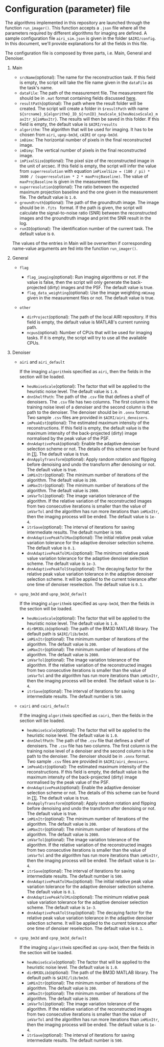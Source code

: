# Configuration (parameter) file

The algorithms implemented in this repository are launched through the function ``run_imager()``. This function accepts a ``.json`` file where all the parameters required by different algorithms for imaging are defined. A sample configuration file ``airi_sim.json`` is given in the folder ``$AIRI/config``. In this document, we'll provide explanations for all the fields in this file.

The configuration file is composed by three parts, i.e. Main, General and Denoiser. 

1. Main
    - ``srcName``(optional): The name for the reconstruction task. If this field is empty, the script will take the file name given in the ``dataFile`` as the task's name.
    - ``dataFile``: The path of the measurement file. The measurement file should be in ``.mat`` format containing fields discussed [here](https://github.com/basp-group/AIRI?tab=readme-ov-file#measurement-file).
    - ``resultPath``(optional): The path where the result folder will be created. The script will create a folder in ``$resultPath`` with name ``${srcname}_${algorithm}_ID_${runID}_heuScale_${heuNoiseScale}_maxItr_${imMaxItr}``. The results will then be saved in this folder. If this field is empty, the default value is ``$AIRI/results``
    - ``algorithm``: The algorithm that will be used for imaging. It has to be chosen from ``airi``, ``upnp-bm3d``, ``cAIRI`` or ``cpnp-bm3d``.
    - ``imDimx``: The horizontal number of pixels in the final reconstructed image.
    - ``imDimy``: The vertical number of pixels in the final reconstructed image.
    - ``imPixelSize``(optional): The pixel size of the reconstructed image in the unit of arcsec. If this field is empty, the script will infer the value from ``superresolution`` with equation ``imPixelSize = (180 / pi) * 3600 / (superresolution * 2 * maxProjBaseline)``. The value of ``maxProjBaseline`` is given in the measurement file.
    - ``superresolution``(optional): The ratio between the expected maximum projection baseline and the one given in the measurement file. The default value is ``1.0``.
    - ``groundtruth``(optional): The path of the groundtruth image. The image should be in ``.fits `` format. If the path is given, the script will calculate the signal-to-noise ratio (SNR) between the reconstructed images and the groundtruth image and print the SNR result in the log.
    - ``runID``(optional): The identification number of the current task. The default value is ``0``.

    The values of the entries in Main will be overwritten if corresponding name-value arguments are fed into the function ``run_imager()``.

2. General
    - ``flag``
        - ``flag_imaging``(optional): Run imaging algorithms or not. If the value is false, then the script will only generate the back-projected (dirty) images and the PSF. The default value is true.
        - ``flag_data_weighting``(optional): Use the image weighting ``nWimag`` given in the measurement files or not. The default value is true.

    - ``other``
        - ``dirProject``(optional): The path of the local AIRI repository. If this field is empty, the default value is MATLAB's current running path.
        - ``ncpus``(optional): Number of CPUs that will be used for imaging tasks. If it is empty, the script will try to use all the available CPUs.

3. Denoiser
    - ``airi`` and ``airi_default``
        
        If the imaging ``algorithm``is specified as ``airi``, then the fields in the section will be loaded.
        - ``heuNoiseScale``(optional): The factor that will be applied to the heuristic noise level. The default value is ``1.0``.
        - ``dnnShelfPath``: The path of the ``.csv`` file that defines a shelf of denoisers. The ``.csv`` file has two columns. The first column is the training noise level of a denoiser and the second column is the path to the denoiser. The denoiser should be in ``.onnx`` format. Two sample ``.csv`` files are provided in ``$AIRI/airi_denoisers``.
        - ``imPeakEst``(optional): The estimated maximum intensity of the reconstructions. If this field is empty, the default value is the maximum intensity of the back-projected (dirty) image normalised by the peak value of the PSF.
        - ``dnnAdaptivePeak``(optional): Enable the adaptive denoiser selection scheme or not. The details of this scheme can be found in [[1]](https://arxiv.org/abs/2312.07137v2). The default value is true.
        - ``dnnApplyTransform``(optional): Apply random rotation and flipping before denoising and undo the transform after denoising or not. The default value is true.
        - ``imMinItr``(optional): The minimum number of iterations of the algorithm. The default value is ``200``.
        - ``imMaxItr``(optional): The minimum number of iterations of the algorithm. The default value is ``2000``.
        - ``imVarTol``(optional): The image variation tolerance of the algorithm. If the relative variation of the reconstructed images from two consecutive iterations is smaller than the value of ``imVarTol`` and the algorithm has run more iterations than ``imMinItr``, then the imaging process will be ended. The default value is ``1e-4``.
        - ``itrSave``(optional): The interval of iterations for saving intermediate results. The default number is ``500``.
        - ``dnnAdaptivePeakTolMax``(optional): The initial relative peak value variation tolerance for the adaptive denoiser selection scheme. The default value is ``0.1``.
        - ``dnnAdaptivePeakTolMin``(optional): The minimum relative peak value variation tolerance for the adaptive denoiser selection scheme. The default value is ``1e-3``.
        - ``dnnAdaptivePeakTolStep``(optional): The decaying factor for the relative peak value variation tolerance in the adaptive denoiser selection scheme. It will be applied to the current tolerance after one time of denoiser reselection. The default value is ``0.1``.

    - ``upnp_bm3d`` and ``upnp_bm3d_default``

        If the imaging ``algorithm``is specified as ``upnp-bm3d``, then the fields in the section will be loaded.
        - ``heuNoiseScale``(optional): The factor that will be applied to the heuristic noise level. The default value is ``1.0``.
        - ``dirBM3DLib``(optional): The path of the BM3D MATLAB library. The default path is ``$AIRI/lib/bm3d``.
        - ``imMinItr``(optional): The minimum number of iterations of the algorithm. The default value is ``200``.
        - ``imMaxItr``(optional): The minimum number of iterations of the algorithm. The default value is ``2000``.
        - ``imVarTol``(optional): The image variation tolerance of the algorithm. If the relative variation of the reconstructed images from two consecutive iterations is smaller than the value of ``imVarTol`` and the algorithm has run more iterations than ``imMinItr``, then the imaging process will be ended. The default value is ``1e-4``.
        - ``itrSave``(optional): The interval of iterations for saving intermediate results. The default number is ``500``.

    - ``cairi`` and ``cairi_default``

        If the imaging ``algorithm``is specified as ``cairi``, then the fields in the section will be loaded.
        - ``heuNoiseScale``(optional): The factor that will be applied to the heuristic noise level. The default value is ``1.0``.
        - ``dnnShelfPath``: The path of the ``.csv`` file that defines a shelf of denoisers. The ``.csv`` file has two columns. The first column is the training noise level of a denoiser and the second column is the path to the denoiser. The denoiser should be in ``.onnx`` format. Two sample ``.csv`` files are provided in ``$AIRI/airi_denoisers``.
        - ``imPeakEst``(optional): The estimated maximum intensity of the reconstructions. If this field is empty, the default value is the maximum intensity of the back-projected (dirty) image normalised by the peak value of the PSF.
        - ``dnnAdaptivePeak``(optional): Enable the adaptive denoiser selection scheme or not. The details of this scheme can be found in [[1]](https://arxiv.org/abs/2312.07137v2). The default value is true.
        - ``dnnApplyTransform``(optional): Apply random rotation and flipping before denoising and undo the transform after denoising or not. The default value is true.
        - ``imMinItr``(optional): The minimum number of iterations of the algorithm. The default value is ``200``.
        - ``imMaxItr``(optional): The minimum number of iterations of the algorithm. The default value is ``2000``.
        - ``imVarTol``(optional): The image variation tolerance of the algorithm. If the relative variation of the reconstructed images from two consecutive iterations is smaller than the value of ``imVarTol`` and the algorithm has run more iterations than ``imMinItr``, then the imaging process will be ended. The default value is ``1e-4``.
        - ``itrSave``(optional): The interval of iterations for saving intermediate results. The default number is ``500``.
        - ``dnnAdaptivePeakTolMax``(optional): The initial relative peak value variation tolerance for the adaptive denoiser selection scheme. The default value is ``0.1``.
        - ``dnnAdaptivePeakTolMin``(optional): The minimum relative peak value variation tolerance for the adaptive denoiser selection scheme. The default value is ``1e-3``.
        - ``dnnAdaptivePeakTolStep``(optional): The decaying factor for the relative peak value variation tolerance in the adaptive denoiser selection scheme. It will be applied to the current tolerance after one time of denoiser reselection. The default value is ``0.1``.

    - ``cpnp_bm3d`` and ``cpnp_bm3d_default``

        If the imaging ``algorithm``is specified as ``cpnp-bm3d``, then the fields in the section will be loaded.
        - ``heuNoiseScale``(optional): The factor that will be applied to the heuristic noise level. The default value is ``1.0``.
        - ``dirBM3DLib``(optional): The path of the BM3D MATLAB library. The default path is ``$AIRI/lib/bm3d``.
        - ``imMinItr``(optional): The minimum number of iterations of the algorithm. The default value is ``200``.
        - ``imMaxItr``(optional): The minimum number of iterations of the algorithm. The default value is ``2000``.
        - ``imVarTol``(optional): The image variation tolerance of the algorithm. If the relative variation of the reconstructed images from two consecutive iterations is smaller than the value of ``imVarTol`` and the algorithm has run more iterations than ``imMinItr``, then the imaging process will be ended. The default value is ``1e-4``.
        - ``itrSave``(optional): The interval of iterations for saving intermediate results. The default number is ``500``.

    

    